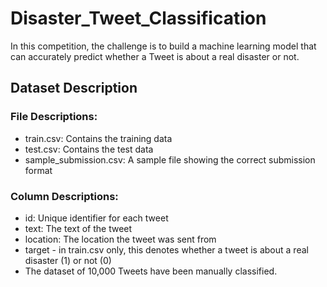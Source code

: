 # Disaster_Tweet_Classification
In this competition, the challenge is to build a machine learning model that can accurately predict whether a Tweet is about a real disaster or not.
## Dataset Description

### File Descriptions:
* train.csv: Contains the training data
* test.csv: Contains the test data
* sample_submission.csv: A sample file showing the correct submission format
### Column Descriptions:
* id: Unique identifier for each tweet
* text: The text of the tweet
* location: The location the tweet was sent from
* target - in train.csv only, this denotes whether a tweet is about a real disaster (1) or not (0)
* The dataset of 10,000 Tweets have been manually classified.
